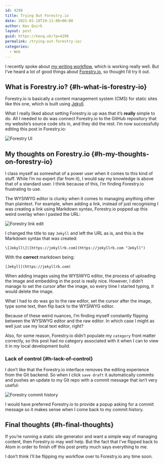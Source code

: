 ```yaml
---
id: 4298
title: Trying Out Forestry.io
date: 2021-01-18T19:11:00+00:00
author: Kev Quirk
layout: post
guid: https://kevq.uk/?p=4298
permalink: /trying-out-forestry-io/
categories:
  - Web
---
```

<p class="has-medium-font-size">
  I recently spoke about <a href="/my-writing-workflow/">my writing workflow</a>, which is working really well. But I&#8217;ve heard a lot of good things about <a href="https://forestry.io">Forestry.io</a>, so thought I&#8217;d try it out.
</p>

## What is Forestry.io? {#h-what-is-forestry-io}

Forestry.io is basically a content management system (CMS) for static sites like this one, which is built using [Jekyll](https://jekyllrb.com).

What I really liked about setting Forestry.io up was that it&#8217;s **really** simple to do. All I needed to do was connect Forestry.io to the GitHub repository that my website&#8217;s source code sits in, and they did the rest. I&#8217;m now successfully editing this post in Forestry.io:

<img loading="lazy" width="1000" height="489" src="/assets/images/wp-images/2021/01/forestry-ui.png" alt="Forestry UI" class="wp-image-4299" srcset="/assets/images/wp-images/2021/01/forestry-ui.png 1000w, /assets/images/wp-images/2021/01/forestry-ui-610x298.png 610w, /assets/images/wp-images/2021/01/forestry-ui-768x376.png 768w" sizes="(max-width: 1000px) 100vw, 1000px" />  

## My thoughts on Forestry.io {#h-my-thoughts-on-forestry-io}

I class myself as somewhat of a power user when it comes to this kind of stuff. While I&#8217;m no expert (far from it), I would say my knowledge is above that of a standard user. I think because of this, I&#8217;m finding Forestry.io frustrating to use.

The WYSIWYG editor is clunky when it comes to managing anything other than plaintext. For example, when adding a link, instead of just recognising I was creating a link using Markdown syntax, Forestry.io popped up this weird overlay when I pasted the URL:

<img loading="lazy" width="936" height="810" src="/assets/images/wp-images/2021/01/forestry-link-edit.png" alt="Forestry link edit" class="wp-image-4300" srcset="/assets/images/wp-images/2021/01/forestry-link-edit.png 936w, /assets/images/wp-images/2021/01/forestry-link-edit-610x528.png 610w, /assets/images/wp-images/2021/01/forestry-link-edit-768x665.png 768w" sizes="(max-width: 936px) 100vw, 936px" />  

I changed the title to say `Jekyll` and left the URL as is, and this is the Markdown syntax that was created:

<pre class="wp-block-code"><code>\&#91;Jekyll\](&#91;https://jekyllrb.com](https://jekyllrb.com "Jekyll")</code></pre>

With the **correct** markdown being:

<pre class="wp-block-code"><code>&#91;Jekyll](https://jekyllrb.com)</code></pre>

When adding images using the WYSIWYG editor, the process of uploading the image and embedding in the post is really nice. However, I didn&#8217;t manage to set the cursor after the image, so every time I started typing, it would delete the image.

What I had to do was go to the raw editor, set the cursor after the image, type some text, then flip back to the WYSIWYG editor.

Because of these weird nuances, I&#8217;m finding myself constantly flipping between the WYSIWYG editor and the raw editor. In which case I might as well just use my local text editor, right?

Also, for some reason, Forestry.io didn&#8217;t populate my `category` front matter correctly, so this post had no category associated with it when I can to view it in my local development build.

### Lack of control {#h-lack-of-control}

I don&#8217;t like that the Forestry.io interface removes the editing experience from the Git backend. So when I click `save draft` it automatically commits and pushes an update to my Git repo with a commit message that isn&#8217;t very useful:

<img loading="lazy" width="1048" height="544" src="/assets/images/wp-images/2021/01/forestry-commits.png" alt="Forestry commit history" class="wp-image-4301" srcset="/assets/images/wp-images/2021/01/forestry-commits.png 1048w, /assets/images/wp-images/2021/01/forestry-commits-610x317.png 610w, /assets/images/wp-images/2021/01/forestry-commits-768x399.png 768w" sizes="(max-width: 1048px) 100vw, 1048px" />  

I would have preferred Forestry.io to provide a popup asking for a commit message so it makes sense when I come back to my commit history.

## Final thoughts {#h-final-thoughts}

If you&#8217;re running a static site generator and want a simple way of managing content, then Forestry.io may well help. But the fact that I&#8217;ve flipped back to Atom in order to finish off this post pretty much says everything to me.

I don&#8217;t think I&#8217;ll be flipping my workflow over to Forestry.io any time soon.
